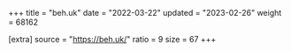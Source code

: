 +++
title = "beh.uk"
date = "2022-03-22"
updated = "2023-02-26"
weight = 68162

[extra]
source = "https://beh.uk/"
ratio = 9
size = 67
+++

